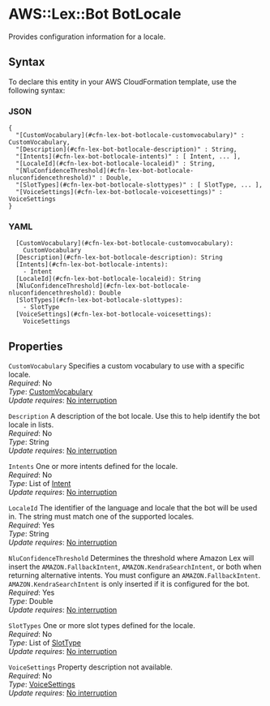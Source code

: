 # AWS::Lex::Bot BotLocale<a name="aws-properties-lex-bot-botlocale"></a>

Provides configuration information for a locale\.

## Syntax<a name="aws-properties-lex-bot-botlocale-syntax"></a>

To declare this entity in your AWS CloudFormation template, use the following syntax:

### JSON<a name="aws-properties-lex-bot-botlocale-syntax.json"></a>

```
{
  "[CustomVocabulary](#cfn-lex-bot-botlocale-customvocabulary)" : CustomVocabulary,
  "[Description](#cfn-lex-bot-botlocale-description)" : String,
  "[Intents](#cfn-lex-bot-botlocale-intents)" : [ Intent, ... ],
  "[LocaleId](#cfn-lex-bot-botlocale-localeid)" : String,
  "[NluConfidenceThreshold](#cfn-lex-bot-botlocale-nluconfidencethreshold)" : Double,
  "[SlotTypes](#cfn-lex-bot-botlocale-slottypes)" : [ SlotType, ... ],
  "[VoiceSettings](#cfn-lex-bot-botlocale-voicesettings)" : VoiceSettings
}
```

### YAML<a name="aws-properties-lex-bot-botlocale-syntax.yaml"></a>

```
  [CustomVocabulary](#cfn-lex-bot-botlocale-customvocabulary): 
    CustomVocabulary
  [Description](#cfn-lex-bot-botlocale-description): String
  [Intents](#cfn-lex-bot-botlocale-intents): 
    - Intent
  [LocaleId](#cfn-lex-bot-botlocale-localeid): String
  [NluConfidenceThreshold](#cfn-lex-bot-botlocale-nluconfidencethreshold): Double
  [SlotTypes](#cfn-lex-bot-botlocale-slottypes): 
    - SlotType
  [VoiceSettings](#cfn-lex-bot-botlocale-voicesettings): 
    VoiceSettings
```

## Properties<a name="aws-properties-lex-bot-botlocale-properties"></a>

`CustomVocabulary`  <a name="cfn-lex-bot-botlocale-customvocabulary"></a>
Specifies a custom vocabulary to use with a specific locale\.  
*Required*: No  
*Type*: [CustomVocabulary](aws-properties-lex-bot-customvocabulary.md)  
*Update requires*: [No interruption](https://docs.aws.amazon.com/AWSCloudFormation/latest/UserGuide/using-cfn-updating-stacks-update-behaviors.html#update-no-interrupt)

`Description`  <a name="cfn-lex-bot-botlocale-description"></a>
A description of the bot locale\. Use this to help identify the bot locale in lists\.  
*Required*: No  
*Type*: String  
*Update requires*: [No interruption](https://docs.aws.amazon.com/AWSCloudFormation/latest/UserGuide/using-cfn-updating-stacks-update-behaviors.html#update-no-interrupt)

`Intents`  <a name="cfn-lex-bot-botlocale-intents"></a>
One or more intents defined for the locale\.  
*Required*: No  
*Type*: List of [Intent](aws-properties-lex-bot-intent.md)  
*Update requires*: [No interruption](https://docs.aws.amazon.com/AWSCloudFormation/latest/UserGuide/using-cfn-updating-stacks-update-behaviors.html#update-no-interrupt)

`LocaleId`  <a name="cfn-lex-bot-botlocale-localeid"></a>
The identifier of the language and locale that the bot will be used in\. The string must match one of the supported locales\.   
*Required*: Yes  
*Type*: String  
*Update requires*: [No interruption](https://docs.aws.amazon.com/AWSCloudFormation/latest/UserGuide/using-cfn-updating-stacks-update-behaviors.html#update-no-interrupt)

`NluConfidenceThreshold`  <a name="cfn-lex-bot-botlocale-nluconfidencethreshold"></a>
Determines the threshold where Amazon Lex will insert the `AMAZON.FallbackIntent`, `AMAZON.KendraSearchIntent`, or both when returning alternative intents\. You must configure an `AMAZON.FallbackIntent`\. `AMAZON.KendraSearchIntent` is only inserted if it is configured for the bot\.  
*Required*: Yes  
*Type*: Double  
*Update requires*: [No interruption](https://docs.aws.amazon.com/AWSCloudFormation/latest/UserGuide/using-cfn-updating-stacks-update-behaviors.html#update-no-interrupt)

`SlotTypes`  <a name="cfn-lex-bot-botlocale-slottypes"></a>
One or more slot types defined for the locale\.  
*Required*: No  
*Type*: List of [SlotType](aws-properties-lex-bot-slottype.md)  
*Update requires*: [No interruption](https://docs.aws.amazon.com/AWSCloudFormation/latest/UserGuide/using-cfn-updating-stacks-update-behaviors.html#update-no-interrupt)

`VoiceSettings`  <a name="cfn-lex-bot-botlocale-voicesettings"></a>
Property description not available\.  
*Required*: No  
*Type*: [VoiceSettings](aws-properties-lex-bot-voicesettings.md)  
*Update requires*: [No interruption](https://docs.aws.amazon.com/AWSCloudFormation/latest/UserGuide/using-cfn-updating-stacks-update-behaviors.html#update-no-interrupt)